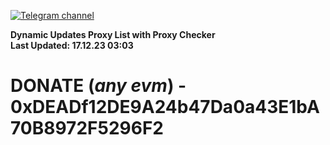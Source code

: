 [![Telegram channel](https://img.shields.io/endpoint?url=https://runkit.io/damiankrawczyk/telegram-badge/branches/master?url=https://t.me/n4z4v0d)](https://t.me/n4z4v0d) 

**Dynamic Updates Proxy List with Proxy Checker**  
**Last Updated: 17.12.23 03:03**

# DONATE (_any evm_) - 0xDEADf12DE9A24b47Da0a43E1bA70B8972F5296F2
